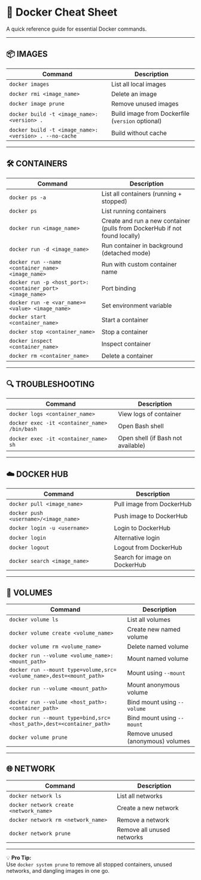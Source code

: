 # 🐳 Docker Cheat Sheet 

A quick reference guide for essential Docker commands.

---

## 📦 IMAGES

| Command | Description |
|---------|-------------|
| `docker images` | List all local images |
| `docker rmi <image_name>` | Delete an image |
| `docker image prune` | Remove unused images |
| `docker build -t <image_name>:<version> .` | Build image from Dockerfile (`version` optional) |
| `docker build -t <image_name>:<version> . --no-cache` | Build without cache |

---

## 🛠️ CONTAINERS

| Command | Description |
|---------|-------------|
| `docker ps -a` | List all containers (running + stopped) |
| `docker ps` | List running containers |
| `docker run <image_name>` | Create and run a new container (pulls from DockerHub if not found locally) |
| `docker run -d <image_name>` | Run container in background (detached mode) |
| `docker run --name <container_name> <image_name>` | Run with custom container name |
| `docker run -p <host_port>:<container_port> <image_name>` | Port binding |
| `docker run -e <var_name>=<value> <image_name>` | Set environment variable |
| `docker start <container_name>` | Start a container |
| `docker stop <container_name>` | Stop a container |
| `docker inspect <container_name>` | Inspect container |
| `docker rm <container_name>` | Delete a container |

---

## 🔍 TROUBLESHOOTING

| Command | Description |
|---------|-------------|
| `docker logs <container_name>` | View logs of container |
| `docker exec -it <container_name> /bin/bash` | Open Bash shell |
| `docker exec -it <container_name> sh` | Open shell (if Bash not available) |

---

## ☁️ DOCKER HUB

| Command | Description |
|---------|-------------|
| `docker pull <image_name>` | Pull image from DockerHub |
| `docker push <username>/<image_name>` | Push image to DockerHub |
| `docker login -u <username>` | Login to DockerHub |
| `docker login` | Alternative login |
| `docker logout` | Logout from DockerHub |
| `docker search <image_name>` | Search for image on DockerHub |

---

## 📂 VOLUMES

| Command | Description |
|---------|-------------|
| `docker volume ls` | List all volumes |
| `docker volume create <volume_name>` | Create new named volume |
| `docker volume rm <volume_name>` | Delete named volume |
| `docker run --volume <volume_name>:<mount_path>` | Mount named volume |
| `docker run --mount type=volume,src=<volume_name>,dest=<mount_path>` | Mount using `--mount` |
| `docker run --volume <mount_path>` | Mount anonymous volume |
| `docker run --volume <host_path>:<container_path>` | Bind mount using `--volume` |
| `docker run --mount type=bind,src=<host_path>,dest=<container_path>` | Bind mount using `--mount` |
| `docker volume prune` | Remove unused (anonymous) volumes |

---

## 🌐 NETWORK

| Command | Description |
|---------|-------------|
| `docker network ls` | List all networks |
| `docker network create <network_name>` | Create a new network |
| `docker network rm <network_name>` | Remove a network |
| `docker network prune` | Remove all unused networks |

---

💡 **Pro Tip:**  
Use `docker system prune` to remove all stopped containers, unused networks, and dangling images in one go.
